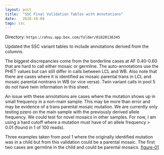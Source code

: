 ```yaml
---
layout: post
title:  "SSC Final Validation Tables with Annotations"
date:   2020-10-09
tags: ssc
---
```


Directory: `https://ohsu.app.box.com/folder/81820136345`

Updated the SSC variant tables to include annotations derived from the columns.

The biggest discrepancies come from the borderline cases at AF 0.40-0.60 that are hard to call either mosaic or germline. The auto-annotations use the PHET values but can still differ in calls between LCL and WB. Also note that there are cases where it is identified as mosaic parental trans in LCL and mosaic parental nontrans in WB (or vice versa). Twin variant calls in pool 5 do not have twin information in this sheet.

An issue with these annotations are cases where the mutation shows up in small frequency in a non-main sample. This may be more than error and may be evidence of a trans parental mosaic mutation. We are currently only testing pzero on the main sample with the previously derived allele frequency. We could test for novel mosaics in other samples. For now, I am using a hard cutoff where a mutation must have of an allele frequency > 0.01 (found in 1 of 100 reads). 

Three examples taken from pool 1 where the originally identified mutation was in a child but from this validation could be a parental mosaic. The first two cases are germline in the child and could be parental mosaics. [figure-01]

[figure-01]: https://ohsu.app.box.com/file/728529690028